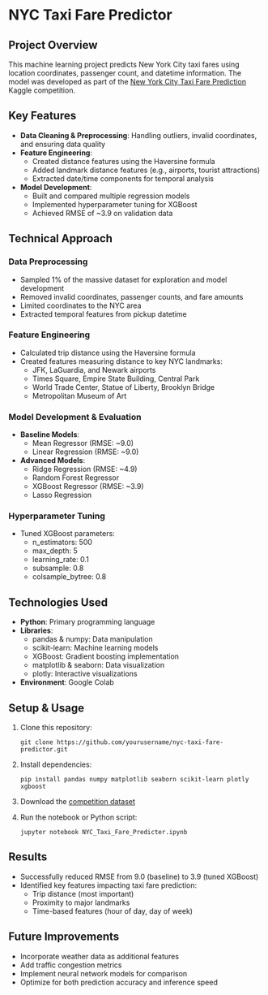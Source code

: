 # NYC Taxi Fare Predictor

## Project Overview

This machine learning project predicts New York City taxi fares using location coordinates, passenger count, and datetime information. The model was developed as part of the [New York City Taxi Fare Prediction](https://www.kaggle.com/c/new-york-city-taxi-fare-prediction) Kaggle competition.

## Key Features

- **Data Cleaning & Preprocessing**: Handling outliers, invalid coordinates, and ensuring data quality
- **Feature Engineering**: 
  - Created distance features using the Haversine formula
  - Added landmark distance features (e.g., airports, tourist attractions)
  - Extracted date/time components for temporal analysis
- **Model Development**: 
  - Built and compared multiple regression models
  - Implemented hyperparameter tuning for XGBoost
  - Achieved RMSE of ~3.9 on validation data

## Technical Approach

### Data Preprocessing
- Sampled 1% of the massive dataset for exploration and model development
- Removed invalid coordinates, passenger counts, and fare amounts
- Limited coordinates to the NYC area
- Extracted temporal features from pickup datetime

### Feature Engineering
- Calculated trip distance using the Haversine formula
- Created features measuring distance to key NYC landmarks:
  - JFK, LaGuardia, and Newark airports
  - Times Square, Empire State Building, Central Park
  - World Trade Center, Statue of Liberty, Brooklyn Bridge
  - Metropolitan Museum of Art

### Model Development & Evaluation
- **Baseline Models**:
  - Mean Regressor (RMSE: ~9.0)
  - Linear Regression (RMSE: ~9.0)
- **Advanced Models**:
  - Ridge Regression (RMSE: ~4.9)
  - Random Forest Regressor
  - XGBoost Regressor (RMSE: ~3.9)
  - Lasso Regression

### Hyperparameter Tuning
- Tuned XGBoost parameters:
  - n_estimators: 500
  - max_depth: 5
  - learning_rate: 0.1
  - subsample: 0.8
  - colsample_bytree: 0.8

## Technologies Used

- **Python**: Primary programming language
- **Libraries**:
  - pandas & numpy: Data manipulation
  - scikit-learn: Machine learning models
  - XGBoost: Gradient boosting implementation
  - matplotlib & seaborn: Data visualization
  - plotly: Interactive visualizations
- **Environment**: Google Colab

## Setup & Usage

1. Clone this repository:
   ```
   git clone https://github.com/yourusername/nyc-taxi-fare-predictor.git
   ```

2. Install dependencies:
   ```
   pip install pandas numpy matplotlib seaborn scikit-learn plotly xgboost
   ```

3. Download the [competition dataset](https://www.kaggle.com/c/new-york-city-taxi-fare-prediction/data)

4. Run the notebook or Python script:
   ```
   jupyter notebook NYC_Taxi_Fare_Predicter.ipynb
   ```

## Results

- Successfully reduced RMSE from 9.0 (baseline) to 3.9 (tuned XGBoost)
- Identified key features impacting taxi fare prediction:
  - Trip distance (most important)
  - Proximity to major landmarks
  - Time-based features (hour of day, day of week)

## Future Improvements

- Incorporate weather data as additional features
- Add traffic congestion metrics
- Implement neural network models for comparison
- Optimize for both prediction accuracy and inference speed
